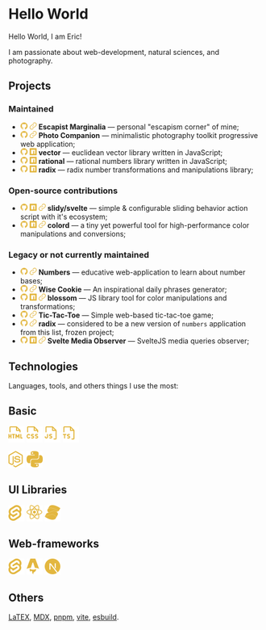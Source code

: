 # Hello World

Hello World, I am Eric!

I am passionate about web-development, natural sciences, and photography.

## Projects

### Maintained

- [<img src="./assets/icon-github.svg" width="14">][escapist-marginalia:repo] [<img src="./assets/icon-link.svg" width="14">][escapist-marginalia:demo] **Escapist Marginalia** — personal "escapism corner" of mine;
- [<img src="./assets/icon-github.svg" width="14">][photo-companion:repo] [<img src="./assets/icon-link.svg" width="14">][photo-companion:demo] **Photo Companion** — minimalistic photography toolkit progressive web application;
- [<img src="./assets/icon-github.svg" width="14">][vector:repo] [<img src="./assets/icon-npm.svg" width="14">][vector:npm] **vector** — euclidean vector library written in JavaScript;
- [<img src="./assets/icon-github.svg" width="14">][rational:repo] [<img src="./assets/icon-npm.svg" width="14">][rational:npm] **rational** — rational numbers library written in JavaScript;
- [<img src="./assets/icon-github.svg" width="14">][radix:repo] [<img src="./assets/icon-npm.svg" width="14">][radix:npm] **radix** — radix number transformations and manipulations library;

### Open-source contributions

- [<img src="./assets/icon-github.svg" width="14">][slidy:repo] [<img src="./assets/icon-npm.svg" width="14">][slidy:npm] [<img src="./assets/icon-link.svg" width="14">][slidy:demo] **slidy/svelte** — simple & configurable sliding behavior action script with it's ecosystem;
- [<img src="./assets/icon-github.svg" width="14">][colord:repo] [<img src="./assets/icon-npm.svg" width="14">][colord:npm] [<img src="./assets/icon-link.svg" width="14">][colord:demo] **colord** — a tiny yet powerful tool for high-performance color manipulations and conversions;

### Legacy or not currently maintained

- [<img src="./assets/icon-github.svg" width="14">][numbers:old:repo] [<img src="./assets/icon-link.svg" width="14">][numbers:old:demo] **Numbers** — educative web-application to learn about number bases;
- [<img src="./assets/icon-github.svg" width="14">][wise-cookie:repo] [<img src="./assets/icon-link.svg" width="14">][wise-cookie:demo] **Wise Cookie** — An inspirational daily phrases generator;
- [<img src="./assets/icon-github.svg" width="14">][blossom:repo] [<img src="./assets/icon-npm.svg" width="14">][blossom:npm] [<img src="./assets/icon-link.svg" width="14">][blossom:demo] **blossom** — JS library tool for color manipulations and transformations;
- [<img src="./assets/icon-github.svg" width="14">][tic-tac-toe:repo] [<img src="./assets/icon-link.svg" width="14">][tic-tac-toe:demo] **Tic-Tac-Toe** — Simple web-based tic-tac-toe game;
- [<img src="./assets/icon-github.svg" width="14">][radix:app:repo] [<img src="./assets/icon-link.svg" width="14">][radix:app:demo] **radix** — considered to be a new version of `numbers` application from this list, frozen project;
- [<img src="./assets/icon-github.svg" width="14">][svelte-media-observer:repo] [<img src="./assets/icon-npm.svg" width="14">][svelte-media-observer:npm] [<img src="./assets/icon-link.svg" width="14">][svelte-media-observer:demo] **Svelte Media Observer** — SvelteJS media queries observer;

## Technologies

Languages, tools, and others things I use the most:

## Basic

<img src="./assets/icon-html.svg" alt="HTML" title="HTML" width="32"> <img src="./assets/icon-css.svg" alt="CSS" title="CSS" width="32"> <img src="./assets/icon-js.svg" alt="JavaScript" title="JavaScript" width="32"> <img src="./assets/icon-ts.svg" alt="TypeScript" title="TypeScript" width="32">

<img src="./assets/icon-nodejs.svg" alt="NodeJs" title="NodeJs" width="32"> <img src="./assets/icon-python.svg" alt="Python" title="Python" width="32">

## UI Libraries

<img src="./assets/icon-svelte.svg" alt="Svelte" title="Svelte" width="32"> <img src="./assets/icon-react.svg" alt="React" title="React" width="32"> <img src="./assets/icon-solid.svg" alt="Solid" title="Solid" width="32">

## Web-frameworks

<img src="./assets/icon-svelte.svg" alt="SvelteKit" title="SvelteKit" width="32"> <img src="./assets/icon-astro.svg" alt="Astro" title="Astro" width="32"> <img src="./assets/icon-nextjs.svg" alt="NextJs" title="NextJs" width="32">

## Others

[LaTEX](https://www.latex-project.org/), [MDX](https://mdxjs.com/), [pnpm](https://pnpm.io/), [vite](https://vitejs.dev/), [esbuild](https://esbuild.github.io/).

<!-- reference links -->

[escapist-marginalia:repo]: https://github.com/EricRovell/escapist-marginalia
[escapist-marginalia:demo]: https://escapist-marginalia.vercel.app

[photo-companion:repo]: https://github.com/EricRovell/photo-companion
[photo-companion:demo]: https://photo-companion.vercel.app

[vector:repo]: https://github.com/EricRovell/vector
[vector:npm]: https://www.npmjs.com/package/@ericrovell/vector

[rational:repo]: https://github.com/EricRovell/rational
[rational:npm]: https://www.npmjs.com/package/@ericrovell/rational

[radix:repo]: https://github.com/EricRovell/radix
[radix:npm]: https://www.npmjs.com/package/@ericrovell/radix

[slidy:repo]: https://github.com/Valexr/Slidy
[slidy:npm]: https://www.npmjs.com/package/@slidy/svelte
[slidy:demo]: https://slidy-core.surge.sh/

[colord:repo]: https://github.com/omgovich/colord
[colord:npm]: https://npmjs.org/package/colord
[colord:demo]: https://colord.omgovich.ru/

[numbers:old:repo]: https://github.com/EricRovell/numbers-old
[numbers:old:demo]: https://numbers-ruby.now.sh/

[wise-cookie:repo]: https://github.com/EricRovell/wise-cookie
[wise-cookie:demo]: https://www.wisecookie.net/

[blossom:repo]: https://github.com/EricRovell/blossom
[blossom:npm]: https://www.npmjs.com/package/@ericrovell/blossom
[blossom:demo]: https://ericrovell.github.io/blossom-web/

[tic-tac-toe:repo]: https://github.com/EricRovell/tic-tac-toe
[tic-tac-toe:demo]: https://tic-tac-toe-weld-eight.vercel.app/

[radix:app:repo]: https://github.com/EricRovell/numbers
[radix:app:demo]: https://radix.vercel.app/

[svelte-media-observer:repo]: https://github.com/EricRovell/svelte-media-observer
[svelte-media-observer:npm]: https://www.npmjs.com/package/svelte-media-observer
[svelte-media-observer:demo]: https://svelte.dev/repl/e9f6a16dfd9a4013b1a0a76347b206eb?version=3
